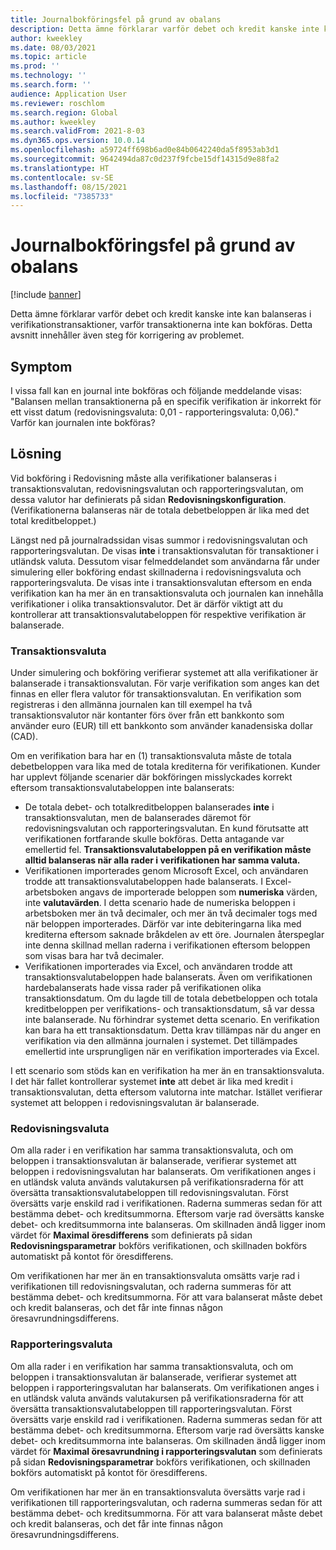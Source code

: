 ```yaml
---
title: Journalbokföringsfel på grund av obalans
description: Detta ämne förklarar varför debet och kredit kanske inte kan balanseras i verifikationstransaktioner, varför transaktionerna inte kan bokföras. Detta avsnitt innehåller även steg för korrigering av problemet.
author: kweekley
ms.date: 08/03/2021
ms.topic: article
ms.prod: ''
ms.technology: ''
ms.search.form: ''
audience: Application User
ms.reviewer: roschlom
ms.search.region: Global
ms.author: kweekley
ms.search.validFrom: 2021-8-03
ms.dyn365.ops.version: 10.0.14
ms.openlocfilehash: a59724ff698b6ad0e84b0642240da5f8953ab3d1
ms.sourcegitcommit: 9642494da87c0d237f9fcbe15df14315d9e88fa2
ms.translationtype: HT
ms.contentlocale: sv-SE
ms.lasthandoff: 08/15/2021
ms.locfileid: "7385733"
---
```

# <a name="journal-posting-failure-because-of-imbalance"></a>Journalbokföringsfel på grund av obalans

[!include [banner](../includes/banner.md)]

Detta ämne förklarar varför debet och kredit kanske inte kan balanseras i verifikationstransaktioner, varför transaktionerna inte kan bokföras. Detta avsnitt innehåller även steg för korrigering av problemet.

## <a name="symptom"></a>Symptom

I vissa fall kan en journal inte bokföras och följande meddelande visas: "Balansen mellan transaktionerna på en specifik verifikation är inkorrekt för ett visst datum (redovisningsvaluta: 0,01 - rapporteringsvaluta: 0,06)." Varför kan journalen inte bokföras?

## <a name="resolution"></a>Lösning

Vid bokföring i Redovisning måste alla verifikationer balanseras i transaktionsvalutan, redovisningsvalutan och rapporteringsvalutan, om dessa valutor har definierats på sidan **Redovisningskonfiguration**. (Verifikationerna balanseras när de totala debetbeloppen är lika med det total kreditbeloppet.)

Längst ned på journalradssidan visas summor i redovisningsvalutan och rapporteringsvalutan. De visas **inte** i transaktionsvalutan för transaktioner i utländsk valuta. Dessutom visar felmeddelandet som användarna får under simulering eller bokföring endast skillnaderna i redovisningsvaluta och rapporteringsvaluta. De visas inte i transaktionsvalutan eftersom en enda verifikation kan ha mer än en transaktionsvaluta och journalen kan innehålla verifikationer i olika transaktionsvalutor. Det är därför viktigt att du kontrollerar att transaktionsvalutabeloppen för respektive verifikation är balanserade.

### <a name="transaction-currency"></a>Transaktionsvaluta

Under simulering och bokföring verifierar systemet att alla verifikationer är balanserade i transaktionsvalutan. För varje verifikation som anges kan det finnas en eller flera valutor för transaktionsvalutan. En verifikation som registreras i den allmänna journalen kan till exempel ha två transaktionsvalutor när kontanter förs över från ett bankkonto som använder euro (EUR) till ett bankkonto som använder kanadensiska dollar (CAD).

Om en verifikation bara har en (1) transaktionsvaluta måste de totala debetbeloppen vara lika med de totala krediterna för verifikationen. Kunder har upplevt följande scenarier där bokföringen misslyckades korrekt eftersom transaktionsvalutabeloppen inte balanserats:

- De totala debet- och totalkreditbeloppen balanserades **inte** i transaktionsvalutan, men de balanserades däremot för redovisningsvalutan och rapporteringsvalutan. En kund förutsatte att verifikationen fortfarande skulle bokföras. Detta antagande var emellertid fel. **Transaktionsvalutabeloppen på en verifikation måste alltid balanseras när alla rader i verifikationen har samma valuta.**
- Verifikationen importerades genom Microsoft Excel, och användaren trodde att transaktionsvalutabeloppen hade balanserats. I Excel-arbetsboken angavs de importerade beloppen som **numeriska** värden, inte **valutavärden**. I detta scenario hade de numeriska beloppen i arbetsboken mer än två decimaler, och mer än två decimaler togs med när beloppen importerades. Därför var inte debiteringarna lika med krediterna eftersom saknade bråkdelen av ett öre. Journalen återspeglar inte denna skillnad mellan raderna i verifikationen eftersom beloppen som visas bara har två decimaler.
- Verifikationen importerades via Excel, och användaren trodde att transaktionsvalutabeloppen hade balanserats. Även om verifikationen hardebalanserats hade vissa rader på verifikationen olika transaktionsdatum. Om du lagde till de totala debetbeloppen och totala kreditbeloppen per verifikations- och transaktionsdatum, så var dessa inte balanserade. Nu förhindrar systemet detta scenario. En verifikation kan bara ha ett transaktionsdatum. Detta krav tillämpas när du anger en verifikation via den allmänna journalen i systemet. Det tillämpades emellertid inte ursprungligen när en verifikation importerades via Excel.

I ett scenario som stöds kan en verifikation ha mer än en transaktionsvaluta. I det här fallet kontrollerar systemet **inte** att debet är lika med kredit i transaktionsvalutan, detta eftersom valutorna inte matchar. Istället verifierar systemet att beloppen i redovisningsvalutan är balanserade.

### <a name="accounting-currency"></a>Redovisningsvaluta

Om alla rader i en verifikation har samma transaktionsvaluta, och om beloppen i transaktionsvalutan är balanserade, verifierar systemet att beloppen i redovisningsvalutan har balanserats. Om verifikationen anges i en utländsk valuta används valutakursen på verifikationsraderna för att översätta transaktionsvalutabeloppen till redovisningsvalutan. Först översätts varje enskild rad i verifikationen. Raderna summeras sedan för att bestämma debet- och kreditsummorna. Eftersom varje rad översätts kanske debet- och kreditsummorna inte balanseras. Om skillnaden ändå ligger inom värdet för **Maximal öresdifferens** som definierats på sidan **Redovisningsparametrar** bokförs verifikationen, och skillnaden bokförs automatiskt på kontot för öresdifferens.

Om verifikationen har mer än en transaktionsvaluta omsätts varje rad i verifikationen till redovisningsvalutan, och raderna summeras för att bestämma debet- och kreditsummorna. För att vara balanserat måste debet och kredit balanseras, och det får inte finnas någon öresavrundningsdifferens.

### <a name="reporting-currency"></a>Rapporteringsvaluta

Om alla rader i en verifikation har samma transaktionsvaluta, och om beloppen i transaktionsvalutan är balanserade, verifierar systemet att beloppen i rapporteringsvalutan har balanserats. Om verifikationen anges i en utländsk valuta används valutakursen på verifikationsraderna för att översätta transaktionsvalutabeloppen till rapporteringsvalutan. Först översätts varje enskild rad i verifikationen. Raderna summeras sedan för att bestämma debet- och kreditsummorna. Eftersom varje rad översätts kanske debet- och kreditsummorna inte balanseras. Om skillnaden ändå ligger inom värdet för **Maximal öresavrundning i rapporteringsvalutan** som definierats på sidan **Redovisningsparametrar** bokförs verifikationen, och skillnaden bokförs automatiskt på kontot för öresdifferens.

Om verifikationen har mer än en transaktionsvaluta översätts varje rad i verifikationen till rapporteringsvalutan, och raderna summeras sedan för att bestämma debet- och kreditsummorna. För att vara balanserat måste debet och kredit balanseras, och det får inte finnas någon öresavrundningsdifferens.
